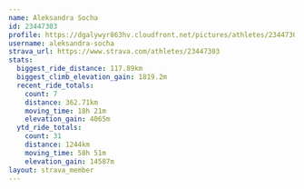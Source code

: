 ```yaml
---
name: Aleksandra Socha
id: 23447303
profile: https://dgalywyr863hv.cloudfront.net/pictures/athletes/23447303/14745546/4/large.jpg
username: aleksandra-socha
strava_url: https://www.strava.com/athletes/23447303
stats:
  biggest_ride_distance: 117.89km
  biggest_climb_elevation_gain: 1819.2m
  recent_ride_totals:
    count: 7
    distance: 362.71km
    moving_time: 18h 21m
    elevation_gain: 4065m
  ytd_ride_totals:
    count: 31
    distance: 1244km
    moving_time: 58h 51m
    elevation_gain: 14587m
layout: strava_member
--- 
```

